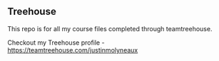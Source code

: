 ## Treehouse

This repo is for all my course files completed through teamtreehouse.

Checkout my Treehouse profile - https://teamtreehouse.com/justinmolyneaux
